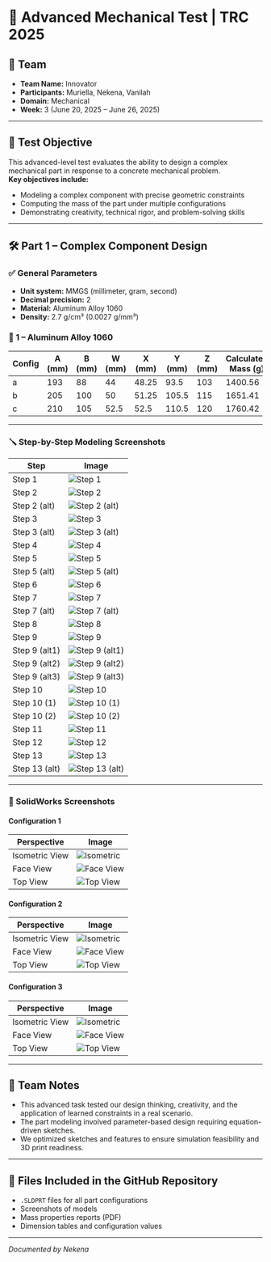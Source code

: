 # 📄 Advanced Mechanical Test | TRC 2025

## 👤 Team

- **Team Name:** Innovator  
- **Participants:** Muriella, Nekena, Vanilah  
- **Domain:** Mechanical  
- **Week:** 3 (June 20, 2025 – June 26, 2025)

---

## 🎯 Test Objective

This advanced-level test evaluates the ability to design a complex mechanical part in response to a concrete mechanical problem.  
**Key objectives include:**

- Modeling a complex component with precise geometric constraints
- Computing the mass of the part under multiple configurations
- Demonstrating creativity, technical rigor, and problem-solving skills

---

## 🛠️ Part 1 – Complex Component Design

### ✅ General Parameters

- **Unit system:** MMGS (millimeter, gram, second)
- **Decimal precision:** 2
- **Material:** Aluminum Alloy 1060
- **Density:** 2.7 g/cm³ (0.0027 g/mm³)

### 🔹 1 – Aluminum Alloy 1060

| Config | A (mm) | B (mm) | W (mm) | X (mm) | Y (mm) | Z (mm) | Calculated Mass (g) |
|--------|--------|--------|--------|--------|--------|--------|---------------------|
|   a    |  193   |   88   |  44    | 48.25  |  93.5  |  103   |      1400.56        |
|   b    |  205   |  100   |  50    | 51.25  | 105.5  |  115   |      1651.41        |
|   c    |  210   |  105   | 52.5   | 52.5   | 110.5  |  120   |      1760.42        |

---

### 🪛 Step-by-Step Modeling Screenshots

| Step         | Image                                                                                   |
|--------------|-----------------------------------------------------------------------------------------|
| Step 1       | ![Step 1](../screenshots/Steps/Piece_T3_Step1.png)                                      |
| Step 2       | ![Step 2](../screenshots/Steps/Piece_T3_Step2.png)                                      |
| Step 2 (alt) | ![Step 2 (alt)](../screenshots/Steps/Piece_T3_Step2_2.png)                              |
| Step 3       | ![Step 3](../screenshots/Steps/Piece_T3_Step3.png)                                      |
| Step 3 (alt) | ![Step 3 (alt)](../screenshots/Steps/Piece_T3_Step3_2.png)                              |
| Step 4       | ![Step 4](../screenshots/Steps/Piece_T3_Step4.png)                                      |
| Step 5       | ![Step 5](../screenshots/Steps/Piece_T3_Step5.png)                                      |
| Step 5 (alt) | ![Step 5 (alt)](../screenshots/Steps/Piece_T3_Step5_2.png)                              |
| Step 6       | ![Step 6](../screenshots/Steps/Piece_T3_Step6.png)                                      |
| Step 7       | ![Step 7](../screenshots/Steps/Piece_T3_Step7.png)                                      |
| Step 7 (alt) | ![Step 7 (alt)](../screenshots/Steps/Piece_T3_Step7_2.png)                              |
| Step 8       | ![Step 8](../screenshots/Steps/Piece_T3_Step8.png)                                      |
| Step 9       | ![Step 9](../screenshots/Steps/Piece_T3_Step9.png)                                      |
| Step 9 (alt1)| ![Step 9 (alt1)](../screenshots/Steps/Piece_T3_Step9_2.png)                             |
| Step 9 (alt2)| ![Step 9 (alt2)](../screenshots/Steps/Piece_T3_Step9_3.png)                             |
| Step 9 (alt3)| ![Step 9 (alt3)](../screenshots/Steps/Piece_T3_Step9_4.png)                             |
| Step 10      | ![Step 10](../screenshots/Steps/Piece_T3_Step10.png)                                    |
| Step 10 (1)  | ![Step 10 (1)](../screenshots/Steps/Piece_T3_Step10_1.png)                              |
| Step 10 (2)  | ![Step 10 (2)](../screenshots/Steps/Piece_T3_Step10_2.png)                              |
| Step 11      | ![Step 11](../screenshots/Steps/Piece_T3_Step11.png)                                    |
| Step 12      | ![Step 12](../screenshots/Steps/Piece_T3_Step12.png)                                    |
| Step 13      | ![Step 13](../screenshots/Steps/Piece_T3_Step13.png)                                    |
| Step 13 (alt)| ![Step 13 (alt)](../screenshots/Steps/Piece_T3_Step13_2.png)                            |

---

### 📸 SolidWorks Screenshots

#### Configuration 1
| Perspective      | Image                                                                 |
|------------------|----------------------------------------------------------------------|
| Isometric View   | ![Isometric](../screenshots/Image_A/P3_A_Offcel.jpg)                 |
| Face View        | ![Face View](../screenshots/Image_A/P3_A_Vue_Face.jpg)               |
| Top View         | ![Top View](../screenshots/Image_A/P3_A_Vue_Haut.jpg)                |

#### Configuration 2
| Perspective      | Image                                                                 |
|------------------|----------------------------------------------------------------------|
| Isometric View   | ![Isometric](../screenshots/Image_B/P3_B_Offcel.png)                 |
| Face View        | ![Face View](../screenshots/Image_B/P3_B_Vue_Face.jpg)               |
| Top View         | ![Top View](../screenshots/Image_B/P3_B_Vue_Haut.jpg)                |

#### Configuration 3
| Perspective      | Image                                                                 |
|------------------|----------------------------------------------------------------------|
| Isometric View   | ![Isometric](../screenshots/Image_C/P3_C_img.jpg)                    |
| Face View        | ![Face View](../screenshots/Image_C/P3_C_Vue_Face.jpg)               |
| Top View         | ![Top View](../screenshots/Image_C/P3_C_Vue_Haut.jpg)                |

---

## 📝 Team Notes

- This advanced task tested our design thinking, creativity, and the application of learned constraints in a real scenario.
- The part modeling involved parameter-based design requiring equation-driven sketches.
- We optimized sketches and features to ensure simulation feasibility and 3D print readiness.

---

## 📂 Files Included in the GitHub Repository

- `.SLDPRT` files for all part configurations
- Screenshots of models
- Mass properties reports (PDF)
- Dimension tables and configuration values

---

*Documented by Nekena*
